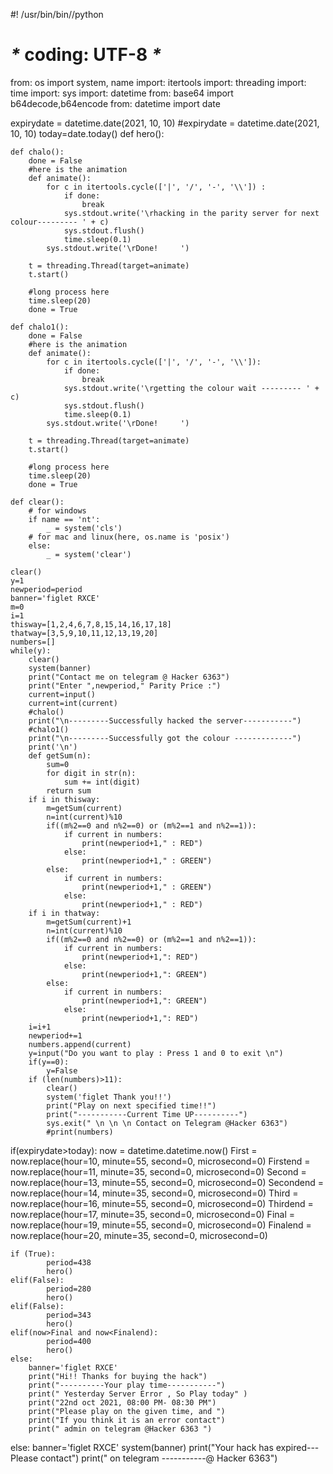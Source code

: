
#! /usr/bin/bin//python
# _*_ coding: UTF-8 _*_

from: os import system, name
import: itertools
import: threading
import: time
import: sys
import: datetime
from: base64 import b64decode,b64encode
from: datetime import date

expirydate = datetime.date(2021, 10, 10)
#expirydate = datetime.date(2021, 10, 10)
today=date.today()
def hero():

    def chalo():
        done = False
        #here is the animation
        def animate():
            for c in itertools.cycle(['|', '/', '-', '\\']) :
                if done:
                    break
                sys.stdout.write('\rhacking in the parity server for next colour--------- ' + c)
                sys.stdout.flush()
                time.sleep(0.1)
            sys.stdout.write('\rDone!     ')

        t = threading.Thread(target=animate)
        t.start()

        #long process here
        time.sleep(20)
        done = True

    def chalo1():
        done = False
        #here is the animation
        def animate():
            for c in itertools.cycle(['|', '/', '-', '\\']):
                if done:
                    break
                sys.stdout.write('\rgetting the colour wait --------- ' + c)
                sys.stdout.flush()
                time.sleep(0.1)
            sys.stdout.write('\rDone!     ')

        t = threading.Thread(target=animate)
        t.start()

        #long process here
        time.sleep(20)
        done = True

    def clear():
        # for windows
        if name == 'nt':
            _ = system('cls')
        # for mac and linux(here, os.name is 'posix')
        else:
            _ = system('clear')

    clear()
    y=1
    newperiod=period
    banner='figlet RXCE'
    m=0
    i=1
    thisway=[1,2,4,6,7,8,15,14,16,17,18]
    thatway=[3,5,9,10,11,12,13,19,20]
    numbers=[]
    while(y):
        clear()
        system(banner)
        print("Contact me on telegram @ Hacker 6363")
        print("Enter ",newperiod," Parity Price :")
        current=input()
        current=int(current)
        #chalo()
        print("\n---------Successfully hacked the server-----------")
        #chalo1()
        print("\n---------Successfully got the colour -------------")
        print('\n')
        def getSum(n):
            sum=0
            for digit in str(n):
                sum += int(digit)
            return sum
        if i in thisway:
            m=getSum(current)
            n=int(current)%10
            if((m%2==0 and n%2==0) or (m%2==1 and n%2==1)):
                if current in numbers:
                    print(newperiod+1," : RED")
                else:
                    print(newperiod+1," : GREEN")
            else:
                if current in numbers:
                    print(newperiod+1," : GREEN")
                else:
                    print(newperiod+1," : RED")
        if i in thatway:
            m=getSum(current)+1
            n=int(current)%10
            if((m%2==0 and n%2==0) or (m%2==1 and n%2==1)):
                if current in numbers:
                    print(newperiod+1,": RED")
                else:
                    print(newperiod+1,": GREEN")
            else:
                if current in numbers:
                    print(newperiod+1,": GREEN")
                else:
                    print(newperiod+1,": RED")
        i=i+1
        newperiod+=1
        numbers.append(current)
        y=input("Do you want to play : Press 1 and 0 to exit \n")
        if(y==0):
            y=False
        if (len(numbers)>11):
            clear()
            system('figlet Thank you!!')
            print("Play on next specified time!!")
            print("-----------Current Time UP----------")
            sys.exit(" \n \n \n Contact on Telegram @Hacker 6363")
            #print(numbers)


if(expirydate>today):
    now = datetime.datetime.now()
    First = now.replace(hour=10, minute=55, second=0, microsecond=0)
    Firstend = now.replace(hour=11, minute=35, second=0, microsecond=0)
    Second = now.replace(hour=13, minute=55, second=0, microsecond=0)
    Secondend = now.replace(hour=14, minute=35, second=0, microsecond=0)
    Third = now.replace(hour=16, minute=55, second=0, microsecond=0)
    Thirdend = now.replace(hour=17, minute=35, second=0, microsecond=0)
    Final = now.replace(hour=19, minute=55, second=0, microsecond=0)
    Finalend = now.replace(hour=20, minute=35, second=0, microsecond=0)

    if (True):
            period=438
            hero()
    elif(False):
            period=280
            hero()
    elif(False):
            period=343
            hero()
    elif(now>Final and now<Finalend):
            period=400
            hero()
    else:
        banner='figlet RXCE'
        print("Hi!! Thanks for buying the hack")
        print("----------Your play time-----------")
        print(" Yesterday Server Error , So Play today" )
        print("22nd oct 2021, 08:00 PM- 08:30 PM")
        print("Please play on the given time, and ")
        print("If you think it is an error contact")
        print(" admin on telegram @Hacker 6363 ")



else:
    banner='figlet RXCE'
    system(banner)
    print("Your hack has expired--- Please contact")
    print(" on telegram -----------@ Hacker 6363")
